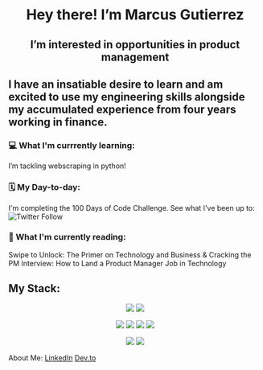 <h1 align="center"> Hey there! I’m Marcus Gutierrez </h1>


<h2 align="center"> I’m interested in opportunities in product management <h2>
<p> I have an insatiable desire to learn and am excited to use my engineering skills alongside my accumulated experience from four years working in finance. 
</p>
  
 
<h3> 💻  What I'm currrently learning: </h3> 
I’m tackling webscraping in python! 
<h3> 🗓 My Day-to-day: </h3>
I'm completing the 100 Days of Code Challenge. See what I've been up to: <img align="center" alt="Twitter Follow" src="https://img.shields.io/twitter/follow/CodesMgutierrez?style=social">
<h3> 📗 What I'm currently reading: </h3>
Swipe to Unlock: The Primer on Technology and Business & Cracking the PM Interview: How to Land a Product Manager Job in Technology 


<h2>My Stack: </h2>
<div align="center">

![](https://img.shields.io/badge/Language-Javascript-informational?style=flat&logo=javascript&logoColor=white&color=2bbc8a)
![](https://img.shields.io/badge/Language-Python-informational?style=flat&logo=python&logoColor=white&color=2bbc8a)

![](https://img.shields.io/badge/Framework-React.js-informational?style=flat&logo=react&logoColor=white&color=2bbc8a)
![](https://img.shields.io/badge/Framework-ReactNative-informational?style=flat&logo=react&logoColor=white&color=2bbc8a)
![](https://img.shields.io/badge/Framework-Django-informational?style=flat&logo=django&logoColor=white&color=2bbc8a)
![](https://img.shields.io/badge/Framework-Express.js-informational?style=flat&logo=express&logoColor=white&color=2bbc8a)

![](https://img.shields.io/badge/Tools-PostgreSQL-informational?style=flat&logo=postgresql&logoColor=white&color=2bbc8a)
![](https://img.shields.io/badge/Tools-MongoDB-informational?style=flat&logo=mongodb&logoColor=white&color=2bbc8a)
</div>




About Me:
<a href= "https://www.linkedin.com/feed/">LinkedIn</a>
<a href = "https://dev.to/mgtz505">Dev.to</a>



<!---
mgtz505/mgtz505 is a ✨ special ✨ repository because its `README.md` (this file) appears on your GitHub profile.
You can click the Preview link to take a look at your changes.
--->
